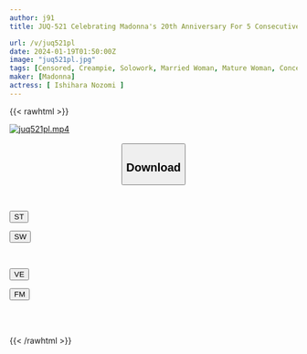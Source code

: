 ```yaml
---
author: j91
title: JUQ-521 Celebrating Madonna's 20th Anniversary For 5 Consecutive Months! ! The Second Miraculous Collaboration! ! After Having Sex With My Husband To Make A Baby, My Father-in-law Keeps Creampieing Me... Nozomi Ishihara

url: /v/juq521pl
date: 2024-01-19T01:50:00Z
image: "juq521pl.jpg"
tags: [Censored, Creampie, Solowork, Married Woman, Mature Woman, Conceived	]
maker: [Madonna]
actress: [ Ishihara Nozomi ]
---
```



{{< rawhtml >}}

<div class="video" data-videoid="yMgb9AOKvWU1Pxe">
    <a href="javascript:;">
        <img src="/v/juq521pl/juq521pl.jpg" width="WIDTH" height="HEIGHT" alt="juq521pl.mp4" loading="lazy">
    </a>
</div>

<script type="text/javascript" src="https://j91.asia/asset/on-demand-st.js"></script>

<br>
  <link rel="stylesheet" href="https://j91.asia/asset/bs5.css">
  
  <center>
  <button class="btn btn-primary" type="button" data-bs-toggle="collapse" data-bs-target=".multi-collapse" aria-expanded="false" aria-controls="multiCollapseExample1 multiCollapseExample2"><h2>Download</h2></button></center>
</p>
<div class="row">
  <div class="col">
    <div class="collapse multi-collapse" id="multiCollapseExample1">
      <div class="card card-body">
	      	      <br>
<div class="buttons">  
<p><a href="https://streamtape.to/v/yMgb9AOKvWU1Pxe" target="_blank"><button class="btn-hover color-3"><i class="fa fa-download"></i> ST</button></a></p>
<p><a href="https://flaswish.com/h0x6upru6r3p" target="_blank"><button class="btn-hover color-2"><i class="fa fa-download"></i> SW</button></a></p></div>
    </div>
  </div>
</div>
  <div class="col">
    <div class="collapse multi-collapse" id="multiCollapseExample2">
      <div class="card card-body">
	      <br>
<div class="buttons">
<p><a href="javascript:;" target="_blank"><button class="btn-hover color-9"><i class="fa fa-download"></i> VE</button></a></p>
<p><a href="javascript:;" target="_blank"><button class="btn-hover color-8"><i class="fa fa-download"></i> FM</button></a></p></div>
<br><br>
      </div>
    </div>
  </div>
</div>

{{< /rawhtml >}}